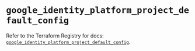 # `google_identity_platform_project_default_config`

Refer to the Terraform Registry for docs: [`google_identity_platform_project_default_config`](https://registry.terraform.io/providers/hashicorp/google-beta/5.18.0/docs/resources/google_identity_platform_project_default_config).
